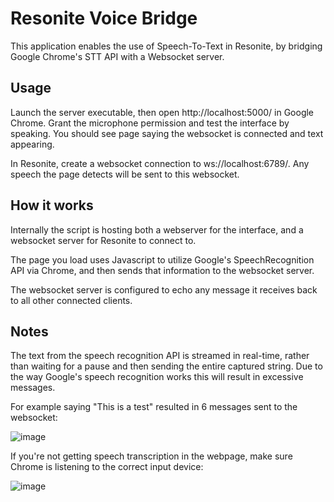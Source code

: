 # Resonite Voice Bridge

This application enables the use of Speech-To-Text in Resonite, by bridging Google Chrome's STT API with a Websocket server.

## Usage

Launch the server executable, then open http://localhost:5000/ in Google Chrome. Grant the microphone permission and test the interface by speaking. You should see page saying the websocket is connected and text appearing.

In Resonite, create a websocket connection to ws://localhost:6789/. Any speech the page detects will be sent to this websocket.

## How it works

Internally the script is hosting both a webserver for the interface, and a websocket server for Resonite to connect to.

The page you load uses Javascript to utilize Google's SpeechRecognition API via Chrome, and then sends that information to the websocket server.

The websocket server is configured to echo any message it receives back to all other connected clients.

## Notes

The text from the speech recognition API is streamed in real-time, rather than waiting for a pause and then sending the entire captured string. Due to the way Google's speech recognition works this will result in excessive messages.

For example saying "This is a test" resulted in 6 messages sent to the websocket:

![image](https://github.com/theneolanders/resonite-voice-bridge/assets/3112763/b9a624f5-7987-40a2-a8ac-39531735ced6) 

If you're not getting speech transcription in the webpage, make sure Chrome is listening to the correct input device:

![image](https://github.com/theneolanders/resonite-voice-bridge/assets/3112763/25ea18ba-35d9-470a-b68e-68c06fc3983a)


